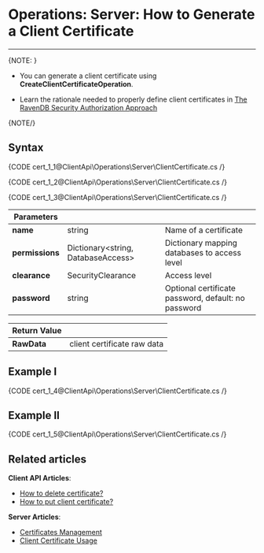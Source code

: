 # Operations: Server: How to Generate a Client Certificate
---

{NOTE: }

* You can generate a client certificate using **CreateClientCertificateOperation**.  

* Learn the rationale needed to properly define client certificates in [The RavenDB Security Authorization Approach](../../../../server/security/authentication/certificate-management#the-ravendb-security-authorization-approach)

{NOTE/}

## Syntax

{CODE cert_1_1@ClientApi\Operations\Server\ClientCertificate.cs /}

{CODE cert_1_2@ClientApi\Operations\Server\ClientCertificate.cs /}

{CODE cert_1_3@ClientApi\Operations\Server\ClientCertificate.cs /}

| Parameters | | |
| ------------- | ------------- | ----- |
| **name** | string | Name of a certificate |
| **permissions** | Dictionary&lt;string, DatabaseAccess&gt; | Dictionary mapping databases to access level |
| **clearance** | SecurityClearance | Access level |
| **password** | string | Optional certificate password, default: no password |

| Return Value | |
| ------------- | ----- |
| **RawData** | client certificate raw data |

## Example I

{CODE cert_1_4@ClientApi\Operations\Server\ClientCertificate.cs /}

## Example II

{CODE cert_1_5@ClientApi\Operations\Server\ClientCertificate.cs /}

## Related articles

**Client API Articles**:  
- [How to delete certificate?](../../../../client-api/operations/server-wide/certificates/delete-certificate)  
- [How to put client certificate?](../../../../client-api/operations/server-wide/certificates/put-client-certificate)  

**Server Articles**:  
- [Certificates Management](../../../../server/security/authentication/certificate-management#enabling-communication-between-servers:-importing-and-exporting-certificates)  
- [Client Certificate Usage](../../../../server/security/authentication/client-certificate-usage)  

